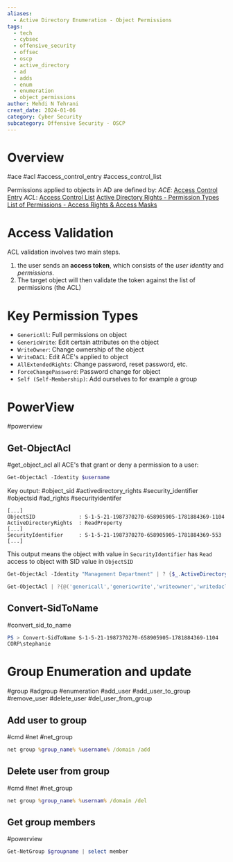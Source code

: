 ```yaml
---
aliases:
  - Active Directory Enumeration - Object Permissions
tags:
  - tech
  - cybsec
  - offensive_security
  - offsec
  - oscp
  - active_directory
  - ad
  - adds
  - enum
  - enumeration
  - object_permissions
author: Mehdi N Tehrani
creat_date: 2024-01-06
category: Cyber Security
subcategory: Offensive Security - OSCP
---
```


# Overview
#ace #acl #access_control_entry #access_control_list 

Permissions applied to objects in AD are defined by:
*ACE*: [Access Control Entry](https://learn.microsoft.com/en-us/windows/win32/secauthz/access-control-entries)
*ACL*: [Access Control List](https://learn.microsoft.com/en-us/windows/win32/secauthz/access-control-lists)
[Active Directory Rights - Permission Types](https://learn.microsoft.com/en-us/dotnet/api/system.directoryservices.activedirectoryrights?view=netframework-4.7.2)
[List of Permissions - Access Rights & Access Masks](https://learn.microsoft.com/en-us/windows/win32/secauthz/access-rights-and-access-masks)

# Access Validation
ACL validation involves two main steps.
1. the user sends an **access token**, which consists of the *user identity* and *permissions*.
2. The target object will then validate the token against the list of permissions (the ACL)

# Key Permission Types
- `GenericAll`: Full permissions on object
- `GenericWrite`: Edit certain attributes on the object
- `WriteOwner`: Change ownership of the object
- `WriteDACL`: Edit ACE's applied to object
- `AllExtendedRights`: Change password, reset password, etc.
- `ForceChangePassword`: Password change for object
- `Self (Self-Membership)`: Add ourselves to for example a group

# PowerView
#powerview 
## Get-ObjectAcl
#get_object_acl
all ACE's that grant or deny a permission to a user:
```powershell
Get-ObjectAcl -Identity $username
```

Key output:
#object_sid #activedirectory_rights #security_identifier #objectsid #ad_rights #securityidentifer
```
[...]
ObjectSID              : S-1-5-21-1987370270-658905905-1781884369-1104
ActiveDirectoryRights  : ReadProperty
[...]
SecurityIdentifier     : S-1-5-21-1987370270-658905905-1781884369-553
[...]
```
This output means the object with value in `SecurityIdentifier` has `Read` access to object with SID value in `ObjectSID`

```powershell
Get-ObjectAcl -Identity "Management Department" | ? {$_.ActiveDirectoryRights -contains @('GenericAll') } | select @{n='obj';e={Convert-SidToName $_.SecurityIdentifier}}, activedirectoryrights
```

```powershell
Get-ObjectAcl | ?{@('genericall','genericwrite','writeowner','writedacl','allextendedrights','forcechangepassword','self') -contains $_.activedirectoryrights -and $_.securityidentifier -eq 'S-1-5-21-1987370270-658905905-1781884369-20601'} | select @{n='obj';e={Convert-SidToName $_.SecurityIdentifier}}
```
## Convert-SidToName
#convert_sid_to_name
```powershell
PS > Convert-SidToName S-1-5-21-1987370270-658905905-1781884369-1104
CORP\stephanie
```


# Group Enumeration and update
#group #adgroup #enumeration #add_user #add_user_to_group #remove_user #delete_user #del_user_from_group

## Add user to group
#cmd #net #net_group
```cmd
net group %group_name% %username% /domain /add 
```
## Delete user from group
#cmd #net #net_group
```cmd
net group %group_name% %usernam% /domain /del
```
## Get group members 
#powerview
```powershell
Get-NetGroup $groupname | select member
```

